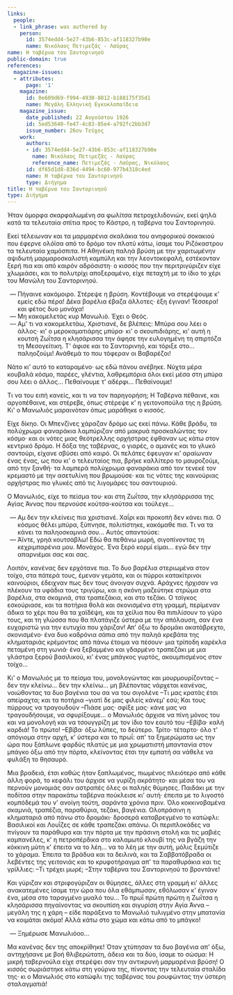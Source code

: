 ```yaml
---
links:
  people:
  - link_phrase: was authored by
    person:
      id: 3574edd4-5e27-43b6-853c-af118327b90e
      name: Νικόλαος Πετιμεζάς - Λαύρας
name: Η ταβέρνα του Σαντορινηού
public-domain: true
references:
  magazine-issues:
  - attributes:
      page: '1'
    magazine:
      id: 0e609d69-f994-4930-8812-b188175f35d1
      name: Μεγάλη Ελληνική Εγκυκλοπαίδεια
    magazine_issue:
      date_published: 22 Αυγούστου 1926
      id: 5ed53640-fe47-4c83-85e4-a792fc2bb3d7
      issue_number: 26ον Τεύχος
    work:
      authors:
      - id: 3574edd4-5e27-43b6-853c-af118327b90e
        name: Νικόλαος Πετιμεζάς - Λαύρας
        reference_name: Πετιμεζάς - Λαύρας, Νικόλαος
      id: df65d1d8-836d-4494-bc60-977b4318c4ed
      name: Η ταβέρνα του Σαντορινηού
      type: Διήγημα
title: Η ταβέρνα του Σαντορινηού
type: Διήγημα
---
```


<main class="content" itemprop="text">
<p>Ήταν όμορφα σκαρφαλωμένη σα φωλίτσα πετροχελιδονιών, εκεί ψηλά κατά τα τελευταία σπίτια προς το Κάστρο, η ταβέρνα του
Σαντορινηού.</p>

<p>Εκεί τέλειωναν και τα μαρμαρένια σκαλάκια του ανηφορικού σοκακιού που έφερνε ολόϊσα από το δρόμο τον πλατύ κάτω, ίσαμε
του Ριζόκαστρου τα τελευταία χαμόσπιτα. Η Αθηνέικη παληά βρύση με την χαριτωμένην αψιδωτή μαρμαροσκαλιστή καμπύλη και
την λεοντοκεφαλή, εστέκονταν ξερή πια και από καιρόν αδρόσιστη· ο κισσός που την περιτριγύριζεν είχε χλωμιάσει, και το
πολυτρίχι αποξεραμένο, είχε πεταχτή με το ίδιο το χέρι του Μανώλη του Σαντορινηού.</p>

<ol style="list-style-type: '&mdash; '">
  <li>
    Πήγαινε κακόμοιρο. Στέρεψε η βρύση. Κοντέβουμε να στερέψουμε κ' εμείς εδώ πέρα! Δέκα βαρέλια έβαζα άλλοτες· έξη
    έγιναν! Τέσσερα! και φέτος δυο μονάχα!
  </li>
  <li>Μη κακομελετάς κυρ Μανωλιό. Έχει ο Θεός.</li>
  <li>
    Αμ' τι να κακομελετάω, Χριστιανέ, δε βλέπεις: Μπύρα σου λέει ο άλλος· κι' ο μεροκαματιάρης μπύρα· κι' ο
    σκουπιδιάρης, κι' αυτή η κουτσή Ζωΐτσα η κλησάρισσα την άφησε την ευλογημένη τη σπιρτόζα τη Μεσογείτικη. Τ' άφισε
    και το Σαντορινηό, και τόριξε στο... παληοζούμι! Ανάθεμά το που τόφεραν οι Βαβαρέζοι!
  </li>
</ol>

<p>Νάτο κι' αυτό το καταραμένο· ως εδώ πάνου ανέβηκε. Νύχτα μέρα κουβαλά κόσμο, παρέες, γλέντια, λαθρεμπόρια όλοι εκεί μέσα
στη μπύρα σου λέει ο άλλος... Πεθαίνουμε τ' αδέρφι... Πεθαίνουμε!</p>

<p>Τι να του ειπή κανείς, και τι να τον παρηγορήση; Η Ταβέρνα πέθαινε, και αργοπέθαινε, και στέρεβε, όπως στέρεψε κ' η
γειτονοπούλα της η βρύση. Κι' ο Μανωλιός μαραινόταν όπως μαράθηκε ο κισσός.</p>

<p>Είχε δίκηο. Οι Μπενζίνες χάραζαν δρόμο ως εκεί πάνω. Κάθε βράδυ, τα πολύχρωμα φαναράκια λαμπύριζαν από μακρυά
προσκαλώντας τον κόσμο· και οι νότες μιας θεότρελλης ορχήστρας έφθαναν ως κάτω στον κεντρικό δρόμο. Η δόξα της ταβέρνας,
ο γιαρές, ο αμανές και το γλυκό σαντούρι, είχανε σβύσει από καιρό. Οι πελάτες έφευγαν κι' αραίωναν ένας ένας, ως που κι'
ο τελευταίος πια, βρήκε καλλίτερο το μαυροζούμι, από την ξανθή· τα λαμπερά πολύχρωμα φαναράκια από τον τενεκέ τον
κρεμαστό με την ασετυλίνη που βρωμούσε· και τις νότες της καινούριας ορχήστρας πιο γλυκές από τις λιγομάρες του
σαντουριού.</p>

<p>Ο Μανωλιός, είχε το πείσμα του· και στη Ζωΐτσα, την κλησάρρισσα της Αγίας Άννας που περνούσε κούτσα-κούτσα και
τούλεγε...</p>

<ol style="list-style-type: '&mdash; '">
  <li>
    Αμ δεν την κλείνεις πια χριστιανέ. Χαΐρι και προκοπή δεν κάνει πια. Ο κόσμος θέλει μπύρα, ξύπνησε, πολιτίστηκε,
    κακόμαθε πια. Τι να τα κάνει τα παληοσκαμνιά σου... Αυτός απαντούσε:
  </li>
  <li>
    Άϊντε, γρηά κουτσάβλω! Εδώ θα πεθάνω μωρή, σιγοπίνοντας τη κεχριμπαρένια μου. Μονάχος. Ένα ξερό κορμί είμαι... εγώ
    δεν την απαρνιέμαι σας και σας.
  </li>
</ol>

<p>Λοιπόν, κανένας δεν ερχότανε πια. Το δυο βαρέλια στεριωμένα στον τοίχο, στα πάτερά τους, έμεναν γεμάτα, και οι πύρροι
κατακίτρινοι καινούριοι, έδειχναν πως δεν τους άνοιγαν συχνά. Αράχνες ήρχισαν να πλέκουν τα υφάδια τους τριγύρω, και η
σκόνη μαζεύτηκε στρώμα στα βαρέλια, στα σκαμνιά, στα τραπεζάκια, και στο τεζάκι. Ο τσίγκος εσκούριασε, και τα ποτήρια
θολά και σκονισμένα στη γραμμή, περίμεναν άδικα το χέρι που θα τα χαϊδέψη, και τα χείλια που θα πιπιλίσουν το γύρο τους,
και τη γλώσσα που θα πλατάγιζε ύστερα με την απόλαυση, σαν ένα ευχαριστώ για την ευτυχία που χάριζαν! Απ' όξω το δρομάκι
ακατάβρεχτο, σκονισμένο· ένα δυο καδρόνια σάπια από την παληά κρεβάτα της κληματαριάς κρέμοντας από πάνω έτοιμα να
πέσουν· μια τρίποδη καρέκλα πεταμένη στη γωνιά· ένα ξεβαμμένο και γδαρμένο τραπεζάκι με μια γλάστρα ξερού βασιλικού, κι'
ένας μπάγκος γυρτός, ακουμπισμένος στον τοίχο...</p>

<p>Κι' ο Μανωλιός με το πείσμα του, μονολογώντας και μουρμουρίζοντας &ndash; δεν την κλείνω... δεν την κλείνω... μη
βλέποντας νάρχεται κανένας, νοιώθοντας τα δυο βαγένια του σα να του σιγολένε &ndash;Τι μας κρατάς έτσι απείραχτα; και τα
ποτήρια &ndash;γιατί δε μας φιλείς κάνεμ' εσύ; Και τους πύρρους να τραγουδούν &ndash;Πιάσε μας· σφίξε μας· κάνε μας να
τραγουδήσουμε, να σφυρίξουμε... ο Μανωλιός άρχισε να πίνη μόνος του και να μονολογή και να τσουγγρίζη με τον ίδιο τον
εαυτό του &ndash;Εβίβα· καλή καρδιά! Το πρώτο! &ndash;Εβίβα· όξω λύπες, το δεύτερο. Τρίτο· τέταρτο· όλο τ' απόγιομα στην
αρχή, κ' ύστερα και το πρωΐ: απ' τα ξημερώματα ως την ώρα που ξάπλωνε φαρδύς πλατύς με μια χρωματιστή μπαντανία στον
μπάγκο όξω από την πόρτα, κλείνοντας έτσι την εμπατή σα νάθελε να φυλάξη το θησαυρό.</p>

<p>Μια βραδειά, έτσι καθώς ήταν ξαπλωμένος, πιωμένος πλειότερο από κάθε άλλη φορά, το κεφάλι του άρχισε να γυρίζη ακράτητο·
και μέσα του να περνούν μονομιάς σαν αστραπές όλες οι παληές θύμησες. Παιδάκι με την ποδίτσα στην παρακάτω ταβέρνα
πούκλεισε κι' αυτή· έπειτα με το λιγοστό κομπόδεμά του ν' ανοίγη τούτη, σαράντα χρόνια πριν. Όλο κοκκινοβαμένα σκαμνιά,
τραπέζια, παραθύρια, τεζάκι, βαγένια. Ολοπράσινη η κληματαριά από πάνω στο δρομάκι· δροσερά καταβρεγμένο το κατώφλι:
Βασιλικοί και Λουΐζες σε κάθε τραπεζάκι απάνω. Οι περιπλοκάδες να πνίγουν τα παράθυρα και την πόρτα με την πράσινη στολή
και τις μαβιές καμπανέλες, κ' η πετροπέρδικα στο καλαμωτό κλουβί της να βγάζη την κόκκινη μύτη κ' έπειτα να το λέη... να
το λέη με την αυτή, μόλις ξεμύτιζε το χάραμα. Έπειτα τα βράδυα και τα δειλινά, και τα Σαββατόβραδα οι λεβέντες της
γειτονιάς και το κρυφοτήραγμα απ' τα παραθυράκια και τις γρίλλιες: &ndash;Τι τρέχει μωρέ; &ndash;Στην ταβέρνα του
Σαντορινηού το βροντάνε!</p>

<p>Και γύριζαν και στριφογύριζαν οι θύμησες, άλλες στη γραμμή κι' άλλες ανακατεμένες ίσαμε την ώρα που όλα εθάμπωσαν,
εθόλωσαν κ' έγιναν ένα, μέσα στο ταραγμένο μυαλό του... Το πρωΐ πρώτη πρώτη η Ζωΐτσα η κλησάρισσα πηγαίνοντας να
σκουπίση και σιγυρίση στην Αγία Άννα &ndash; μεγάλη της η χάρη &ndash; είδε παράξενα το Μανωλιό τυλιγμένο στην μπατανία
να κοιμάται ακόμα! Αλλά κάτω στο χώμα και κάτω από το μπάγκο!</p>

<ol style="list-style-type: '&mdash; '">
  <li>Ξημέρωσε Μανωλιόοο...</li>
</ol>

<p>Μα κανένας δεν της αποκρίθηκε! Όταν χτύπησαν τα δυο βαγένια απ' όξω, αντηχήσανε με βοή θλιβερώτατη, άδεια και τα δύο,
ίσαμε το σώσμα: Η μικρή ταβερνούλα είχε στερέψει σαν την αντικρυνή μαρμαρένια βρύση! Ο κισσός σωριάστηκε κάτω στη γούρνα
της, πίνοντας την τελευταία σταλίδα της· κι ο Μανωλιός στο κατώφλι της ταβέρνας του ρουφώντας την ύστερη σταλαγματιά!</p>
</main>
